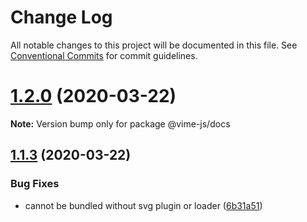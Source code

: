 # Change Log

All notable changes to this project will be documented in this file.
See [Conventional Commits](https://conventionalcommits.org) for commit guidelines.

# [1.2.0](https://github.com/vime-js/vime/compare/v1.1.3...v1.2.0) (2020-03-22)

**Note:** Version bump only for package @vime-js/docs





## [1.1.3](https://github.com/vime-js/vime/compare/v1.1.2...v1.1.3) (2020-03-22)


### Bug Fixes

* cannot be bundled without svg plugin or loader ([6b31a51](https://github.com/vime-js/vime/commit/6b31a51f03b858f337e2f2811a89cd60c44bcc9d))

